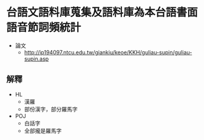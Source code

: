 # 台語文語料庫蒐集及語料庫為本台語書面語音節詞頻統計

* 論文
  * http://ip194097.ntcu.edu.tw/giankiu/keoe/KKH/guliau-supin/guliau-supin.asp

## 解釋
* HL
  * 漢羅
  * 部份漢字，部分羅馬字
* POJ
  * 白話字
  * 全部攏是羅馬字